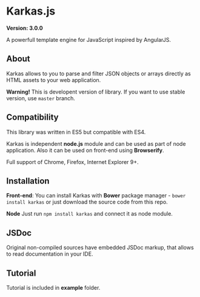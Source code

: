 # Karkas.js

**Version: 3.0.0**

A powerfull template engine for JavaScript inspired by AngularJS.

## About
Karkas allows to you to parse and filter JSON objects or arrays directly as HTML assets to your web application.

**Warning!** This is developent version of library. If you want to use stable version, use `master` branch.


## Compatibility
This library was written in ES5 but compatible with ES4.

Karkas is independent **node.js** module and can be used as part of node application.
Also it can be used on front-end using **Browserify**.

Full support of Chrome, Firefox, Internet Explorer 9+.

## Installation
**Front-end**:
You can install Karkas with **Bower** package manager - `bower install karkas` or just download the source code from this repo.

**Node**
Just run `npm install karkas` and connect it as node module.

## JSDoc
Original non-compiled sources have embedded JSDoc markup, that allows to read documentation in your IDE.

## Tutorial

Tutorial is included in **example** folder.


